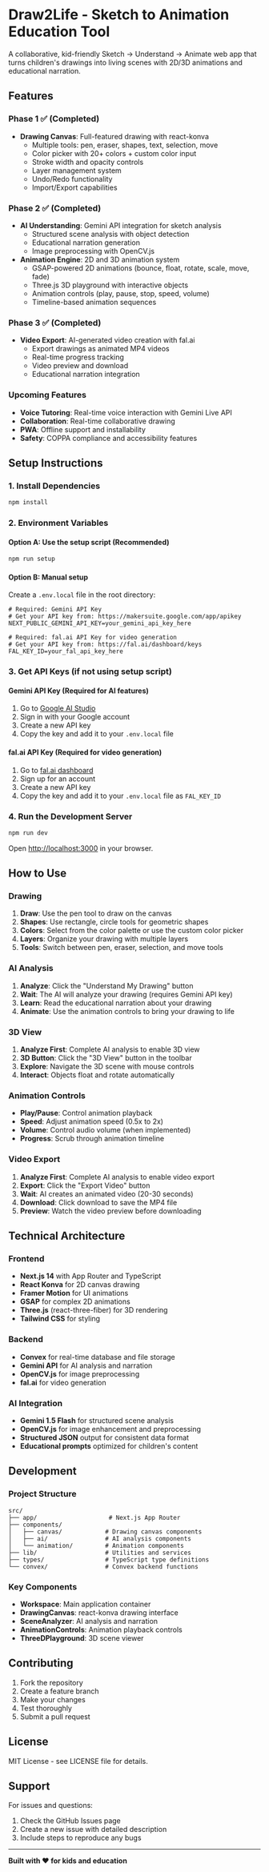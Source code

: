 # Draw2Life - Sketch to Animation Education Tool

A collaborative, kid-friendly Sketch → Understand → Animate web app that turns children's drawings into living scenes with 2D/3D animations and educational narration.

## Features

### Phase 1 ✅ (Completed)
- **Drawing Canvas**: Full-featured drawing with react-konva
  - Multiple tools: pen, eraser, shapes, text, selection, move
  - Color picker with 20+ colors + custom color input
  - Stroke width and opacity controls
  - Layer management system
  - Undo/Redo functionality
  - Import/Export capabilities

### Phase 2 ✅ (Completed)
- **AI Understanding**: Gemini API integration for sketch analysis
  - Structured scene analysis with object detection
  - Educational narration generation
  - Image preprocessing with OpenCV.js
- **Animation Engine**: 2D and 3D animation system
  - GSAP-powered 2D animations (bounce, float, rotate, scale, move, fade)
  - Three.js 3D playground with interactive objects
  - Animation controls (play, pause, stop, speed, volume)
  - Timeline-based animation sequences

### Phase 3 ✅ (Completed)
- **Video Export**: AI-generated video creation with fal.ai
  - Export drawings as animated MP4 videos
  - Real-time progress tracking
  - Video preview and download
  - Educational narration integration

### Upcoming Features
- **Voice Tutoring**: Real-time voice interaction with Gemini Live API
- **Collaboration**: Real-time collaborative drawing
- **PWA**: Offline support and installability
- **Safety**: COPPA compliance and accessibility features

## Setup Instructions

### 1. Install Dependencies
```bash
npm install
```

### 2. Environment Variables

#### Option A: Use the setup script (Recommended)
```bash
npm run setup
```

#### Option B: Manual setup
Create a `.env.local` file in the root directory:

```env
# Required: Gemini API Key
# Get your API key from: https://makersuite.google.com/app/apikey
NEXT_PUBLIC_GEMINI_API_KEY=your_gemini_api_key_here

# Required: fal.ai API Key for video generation
# Get your API key from: https://fal.ai/dashboard/keys
FAL_KEY_ID=your_fal_api_key_here
```

### 3. Get API Keys (if not using setup script)

#### Gemini API Key (Required for AI features)
1. Go to [Google AI Studio](https://makersuite.google.com/app/apikey)
2. Sign in with your Google account
3. Create a new API key
4. Copy the key and add it to your `.env.local` file

#### fal.ai API Key (Required for video generation)
1. Go to [fal.ai dashboard](https://fal.ai/dashboard/keys)
2. Sign up for an account
3. Create a new API key
4. Copy the key and add it to your `.env.local` file as `FAL_KEY_ID`

### 4. Run the Development Server
```bash
npm run dev
```

Open [http://localhost:3000](http://localhost:3000) in your browser.

## How to Use

### Drawing
1. **Draw**: Use the pen tool to draw on the canvas
2. **Shapes**: Use rectangle, circle tools for geometric shapes
3. **Colors**: Select from the color palette or use the custom color picker
4. **Layers**: Organize your drawing with multiple layers
5. **Tools**: Switch between pen, eraser, selection, and move tools

### AI Analysis
1. **Analyze**: Click the "Understand My Drawing" button
2. **Wait**: The AI will analyze your drawing (requires Gemini API key)
3. **Learn**: Read the educational narration about your drawing
4. **Animate**: Use the animation controls to bring your drawing to life

### 3D View
1. **Analyze First**: Complete AI analysis to enable 3D view
2. **3D Button**: Click the "3D View" button in the toolbar
3. **Explore**: Navigate the 3D scene with mouse controls
4. **Interact**: Objects float and rotate automatically

### Animation Controls
- **Play/Pause**: Control animation playback
- **Speed**: Adjust animation speed (0.5x to 2x)
- **Volume**: Control audio volume (when implemented)
- **Progress**: Scrub through animation timeline

### Video Export
1. **Analyze First**: Complete AI analysis to enable video export
2. **Export**: Click the "Export Video" button
3. **Wait**: AI creates an animated video (20-30 seconds)
4. **Download**: Click download to save the MP4 file
5. **Preview**: Watch the video preview before downloading

## Technical Architecture

### Frontend
- **Next.js 14** with App Router and TypeScript
- **React Konva** for 2D canvas drawing
- **Framer Motion** for UI animations
- **GSAP** for complex 2D animations
- **Three.js** (react-three-fiber) for 3D rendering
- **Tailwind CSS** for styling

### Backend
- **Convex** for real-time database and file storage
- **Gemini API** for AI analysis and narration
- **OpenCV.js** for image preprocessing
- **fal.ai** for video generation

### AI Integration
- **Gemini 1.5 Flash** for structured scene analysis
- **OpenCV.js** for image enhancement and preprocessing
- **Structured JSON** output for consistent data format
- **Educational prompts** optimized for children's content

## Development

### Project Structure
```
src/
├── app/                    # Next.js App Router
├── components/
│   ├── canvas/            # Drawing canvas components
│   ├── ai/                # AI analysis components
│   └── animation/         # Animation components
├── lib/                   # Utilities and services
├── types/                 # TypeScript type definitions
└── convex/                # Convex backend functions
```

### Key Components
- **Workspace**: Main application container
- **DrawingCanvas**: react-konva drawing interface
- **SceneAnalyzer**: AI analysis and narration
- **AnimationControls**: Animation playback controls
- **ThreeDPlayground**: 3D scene viewer

## Contributing

1. Fork the repository
2. Create a feature branch
3. Make your changes
4. Test thoroughly
5. Submit a pull request

## License

MIT License - see LICENSE file for details.

## Support

For issues and questions:
1. Check the GitHub Issues page
2. Create a new issue with detailed description
3. Include steps to reproduce any bugs

---

**Built with ❤️ for kids and education**